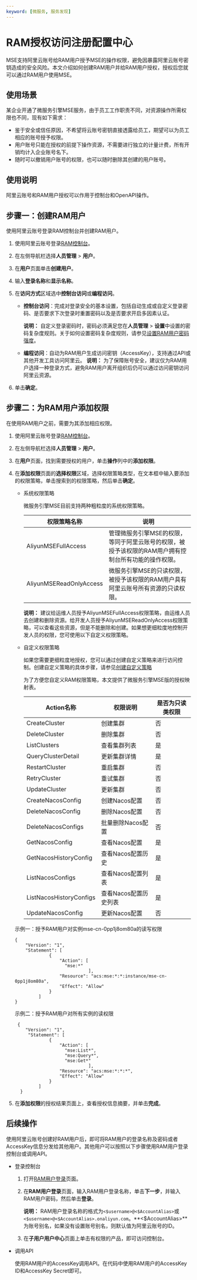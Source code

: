```yaml
---
keyword: [微服务, 服务发现]
---
```


# RAM授权访问注册配置中心

MSE支持阿里云账号给RAM用户授予MSE的操作权限，避免因暴露阿里云账号密钥造成的安全风险。本文介绍如何创建RAM用户并给RAM用户授权，授权后您就可以通过RAM用户使用MSE。

## 使用场景

某企业开通了微服务引擎MSE服务，由于员工工作职责不同，对资源操作所需权限也不同，现有如下需求：

-   鉴于安全或信任原因，不希望将云账号密钥直接透露给员工，期望可以为员工相应的账号授予权限。
-   用户账号只能在授权的前提下操作资源，不需要进行独立的计量计费，所有开销均计入企业账号名下。
-   随时可以撤销用户账号的权限，也可以随时删除其创建的用户账号。

## 使用说明

阿里云账号和RAM用户授权可以作用于控制台和OpenAPI操作。

## 步骤一：创建RAM用户

使用阿里云账号登录RAM控制台并创建RAM用户。

1.  使用阿里云账号登录[RAM控制台](https://ram.console.aliyun.com/)。

2.  在左侧导航栏选择**人员管理** \> **用户**。

3.  在**用户**页面单击**创建用户**。

4.  输入**登录名称**和**显示名称**。

5.  在**访问方式**区域选中**控制台访问**或**编程访问**。

    -   **控制台访问**：完成对登录安全的基本设置，包括自动生成或自定义登录密码、是否要求下次登录时重置密码以及是否要求开启多因素认证。

        **说明：** 自定义登录密码时，密码必须满足您在**人员管理** \> **设置**中设置的密码复杂度规则。关于如何设置密码复杂度规则，请参见[设置RAM用户密码强度](/cn.zh-CN/安全设置/密码/设置RAM用户密码强度.md)。

    -   **编程访问**：自动为RAM用户生成访问密钥（AccessKey），支持通过API或其他开发工具访问阿里云。
    **说明：** 为了保障账号安全，建议仅为RAM用户选择一种登录方式，避免RAM用户离开组织后仍可以通过访问密钥访问阿里云资源。

6.  单击**确定**。


## 步骤二：为RAM用户添加权限

在使用RAM用户之前，需要为其添加相应权限。

1.  使用阿里云账号登录[RAM控制台](https://ram.console.aliyun.com/)。

2.  在左侧导航栏选择**人员管理** \> **用户**。

3.  在**用户**页面，找到需要授权的用户，单击**操作**列中的**添加权限**。

4.  在**添加权限**页面的**选择权限**区域，选择权限策略类型，在文本框中输入要添加的权限策略，单击搜索到的权限策略，然后单击**确定**。

    -   系统权限策略

        微服务引擎MSE目前支持两种粗粒度的系统权限策略。

        |权限策略名称|说明|
        |------|--|
        |AliyunMSEFullAccess|管理微服务引擎MSE的权限，等同于阿里云账号的权限，被授予该权限的RAM用户拥有控制台所有功能的操作权限。|
        |AliyunMSEReadOnlyAccess|微服务引擎MSE的只读权限，被授予该权限的RAM用户具有阿里云账号所有资源的只读权限。|

        **说明：** 建议给运维人员授予AliyunMSEFullAccess权限策略，由运维人员去创建和删除资源。给开发人员授予AliyunMSEReadOnlyAccess权限策略，可以查看这些资源，但是不能删除和创建。如果想更细粒度地控制开发人员的权限，您可使用以下自定义权限策略。

    -   自定义权限策略

        如果您需要更细粒度地授权，您可以通过创建自定义策略来进行访问控制。创建自定义策略的具体步骤，请参见[创建自定义策略](https://help.aliyun.com/document_detail/93733.html#task-glf-vwf-xdb)

        为了方便您自定义RAM权限策略，本文提供了微服务引擎MSE版的授权映射表。

        |Action名称|权限说明|是否为只读类权限|
        |--------|----|--------|
        |CreateCluster|创建集群|否|
        |DeleteCluster|删除集群|否|
        |ListClusters|查看集群列表|是|
        |QueryClusterDetail|更新集群详情|是|
        |RestartCluster|重启集群|否|
        |RetryCluster|重试集群|否|
        |UpdateCluster|更新集群|否|
        |CreateNacosConfig|创建Nacos配置|否|
        |DeleteNacosConfig|删除Nacos配置|否|
        |DeleteNacosConfigs|批量删除Nacos配置|否|
        |GetNacosConfig|查看Nacos配置|是|
        |GetNacosHistoryConfig|查看Nacos配置历史|是|
        |ListNacosConfigs|查看Nacos配置列表|是|
        |ListNacosHistoryConfigs|查看Nacos配置历史列表|是|
        |UpdateNacosConfig|更新Nacos配置|否|

    示例一：授予RAM用户对实例mse-cn-0pp1j8om80a的读写权限

    ```
    {
        "Version": "1",
        "Statement": [
                 {
                     "Action": [
                       "mse:*"
                                ],
                     "Resource": "acs:mse:*:*:instance/mse-cn-0pp1j8om80a",
                     "Effect": "Allow"
                 }
             ]
    }
    ```

    示例二：授予RAM用户对所有实例的读权限

    ```
     {
        "Version": "1",
         "Statement": [
                 {
                     "Action": [
                       "mse:List*",
                       "mse:Query*",
                       "mse:Get*"
                                ],
                     "Resource": "acs:mse:*:*:*",
                     "Effect": "Allow"
                 }
             ]
      }
    ```

5.  在**添加权限**的授权结果页面上，查看授权信息摘要，并单击**完成**。


## 后续操作

使用阿里云账号创建好RAM用户后，即可将RAM用户的登录名称及密码或者AccessKey信息分发给其他用户。其他用户可以按照以下步骤使用RAM用户登录控制台或调用API。

-   登录控制台
    1.  打开[RAM用户登录](https://signin.aliyun.com/login.htm)页面。
    2.  在**RAM用户登录**页面，输入RAM用户登录名称，单击**下一步**，并输入RAM用户密码，然后单击**登录**。

        **说明：** RAM用户登录名称的格式为`<$username>@<$AccountAlias>`或`<$username>@<$AccountAlias>.onaliyun.com`。**<$AccountAlias\>**为账号别名，如果没有设置账号别名，则默认值为阿里云账号的ID。

    3.  在**子用户用户中心**页面上单击有权限的产品，即可访问控制台。
-   调用API

    使用RAM用户的AccessKey调用API。在代码中使用RAM用户的AccessKey ID和AccessKey Secret即可。


